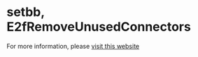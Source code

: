 # setbb, E2fRemoveUnusedConnectors
For more information, please [visit this website](https://raptor7762.github.io/setbb-E2fRemoveUnusedConnectors/)
